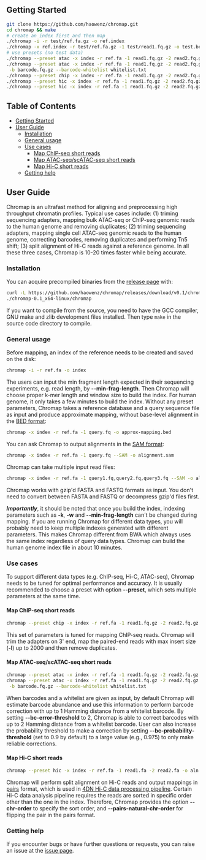 ## <a name="started"></a>Getting Started
```sh
git clone https://github.com/haowenz/chromap.git
cd chromap && make
# create an index first and then map
./chromap -i -r test/ref.fa.gz -o ref.index
./chromap -x ref.index -r test/ref.fa.gz -1 test/read1.fq.gz -o test.bed
# use presets (no test data)
./chromap --preset atac -x index -r ref.fa -1 read1.fq.gz -2 read2.fq.gz -o aln.bed       # ATAC-seq reads
./chromap --preset atac -x index -r ref.fa -1 read1.fq.gz -2 read2.fq.gz -o aln.bed \
 -b barcode.fq.gz --barcode-whitelist whitelist.txt                                       # scATAC-seq reads
./chromap --preset chip -x index -r ref.fa -1 read1.fq.gz -2 read2.fq.gz -o aln.bed       # ChIP-seq reads
./chromap --preset hic -x index -r ref.fa -1 read1.fq.gz -2 read2.fq.gz -o aln.pairs      # Hi-C reads and pairs output
./chromap --preset hic -x index -r ref.fa -1 read1.fq.gz -2 read2.fq.gz -o --SAM aln.sam  # Hi-C reads and SAM output
```
## Table of Contents

- [Getting Started](#started)
- [User Guide](#uguide)
  - [Installation](#install)
  - [General usage](#general)
  - [Use cases](#cases)
    - [Map ChIP-seq short reads](#map-chip)
    - [Map ATAC-seq/scATAC-seq short reads](#map-atac)
    - [Map Hi-C short reads](#map-hic)
  - [Getting help](#help)

## <a name="uguide"></a>User Guide

Chromap is an ultrafast method for aligning and preprocessing high throughput
chromatin profiles. Typical use cases include: (1) triming sequencing adapters,
mapping bulk ATAC-seq or ChIP-seq genomic reads to the human genome and removing
duplicates; (2) triming sequencing adapters, mapping single cell ATAC-seq genomic
reads to the human genome, correcting barcodes, removing duplicates and performing
Tn5 shift; (3) split alignment of Hi-C reads against a reference genome. In all
these three cases, Chromap is 10-20 times faster while being accurate.

### <a name="install"></a>Installation

You can acquire precompiled binaries from
the [release page][release] with:

```sh
curl -L https://github.com/haowenz/chromap/releases/download/v0.1/chromap-0.1_x64-linux.tar.bz2 | tar -jxvf -
./chromap-0.1_x64-linux/chromap
```
If you want to compile from the source, you need to have the GCC compiler, GNU make
and zlib development files installed. Then type `make` in the source code
directory to compile. 

### <a name="general"></a>General usage
Before mapping, an index of the reference needs to be created and saved on the disk:

```sh
chromap -i -r ref.fa -o index
```
The users can input the min fragment length expected in their sequencing experiments, e.g. read length, by **--min-frag-length**. Then Chromap will choose proper k-mer length and window size to build the index. For human genome, it only takes a few minutes to build the index. 
Without any preset parameters, Chromap takes a reference database and a query sequence
file as input and produce approximate mapping, without base-level alignment in the [BED format][bed]:

```sh
chromap -x index -r ref.fa -1 query.fq -o approx-mapping.bed
```
You can ask Chromap to output alignments in the [SAM format][sam]:

```sh
chromap -x index -r ref.fa -1 query.fq --SAM -o alignment.sam
```
Chromap can take multiple input read files:

```sh
chromap -x index -r ref.fa -1 query1.fq,query2.fq,query3.fq --SAM -o alignment.sam
```
Chromap works with gzip'd FASTA and FASTQ formats as input. You don't need to convert between FASTA and FASTQ or decompress gzip'd files first. 

***Importantly***, it should be noted that once you build the index, indexing
parameters such as **-k**, **-w** and **--min-frag-length** can't be changed during
mapping. If you are running Chromap for different data types, you will
probably need to keep multiple indexes generated with different parameters.
This makes Chromap different from BWA which always uses the same index
regardless of query data types. Chromap can build the human genome index file in about 10 minutes.

### <a name="cases"></a>Use cases

To support different data types (e.g. ChIP-seq, Hi-C, ATAC-seq),
Chromap needs to be tuned for optimal performance and accuracy. It is usually
recommended to choose a preset with option **--preset**, which sets multiple
parameters at the same time.

#### <a name="map-chip"></a>Map ChIP-seq short reads

```sh
chromap --preset chip -x index -r ref.fa -1 read1.fq.gz -2 read2.fq.gz -o aln.bed      # ChIP-seq reads
```
This set of parameters is tuned for mapping ChIP-seq reads. Chromap will trim the
adapters on 3' end, map the paired-end reads with max insert size (**-l**) up to
2000 and then remove duplicates.

#### <a name="map-atac"></a>Map ATAC-seq/scATAC-seq short reads

```sh
chromap --preset atac -x index -r ref.fa -1 read1.fq.gz -2 read2.fq.gz -o aln.bed      # ATAC-seq reads
chromap --preset atac -x index -r ref.fa -1 read1.fq.gz -2 read2.fq.gz -o aln.bed\
 -b barcode.fq.gz --barcode-whitelist whitelist.txt                                    # scATAC-seq reads
```
When barcodes and a whitelist are given as input, by default Chromap will
estimate barcode abundance and use this information to perform barcode
correction with up to 1 Hamming distance from a whitelist barcode. By setting
**--bc-error-threshold** to 2, Chromap is able to correct barcodes with up to 2
Hamming distance from a whitelist barcode. User can also increase the probability
threshold to make a correction by setting **--bc-probability-threshold**
(set to 0.9 by default) to a large value (e.g., 0.975) to only make reliable
corrections. 

#### <a name="map-hic"></a>Map Hi-C short reads

```sh
chromap --preset hic -x index -r ref.fa -1 read1.fa -2 read2.fa -o aln.pairs           # Hi-C reads and pairs output
```
Chromap will perform split alignment on Hi-C reads and output mappings
in [pairs][pairs] format, which is used in [4DN Hi-C data processing pipeline][4DN]. 
Certain Hi-C data analysis pipeline requires the reads are sorted in specific order
other than the one in the index. Therefore, Chromap provides the option **--chr-order** 
to specify the sort order, and **--pairs-natural-chr-order** for flipping the pair 
in the pairs format. 



### <a name="help"></a>Getting help

If you encounter bugs or have further questions or requests,
you can raise an issue at the [issue page][issue].


[bed]: https://genome.ucsc.edu/FAQ/FAQformat.html#format1
[paf]: https://github.com/lh3/miniasm/blob/master/PAF.md
[sam]: https://samtools.github.io/hts-specs/SAMv1.pdf
[pairs]: https://github.com/4dn-dcic/pairix/blob/master/pairs_format_specification.md
[4DN]: https://data.4dnucleome.org/resources/data-analysis/hi_c-processing-pipeline
[minimap]: https://github.com/lh3/minimap
[release]: https://github.com/haowenz/chromap/releases
[issue]: https://github.com/haowenz/chromap/issues
